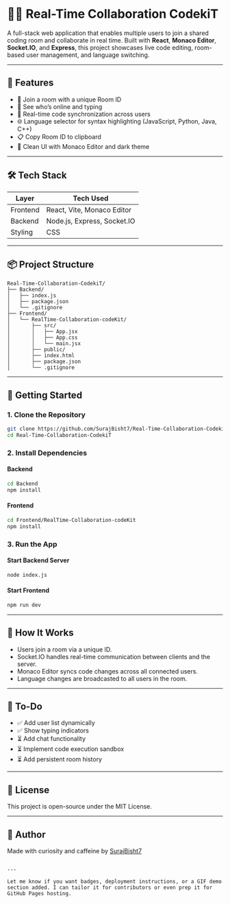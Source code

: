 
# 🧑‍💻 Real-Time Collaboration CodekiT

A full-stack web application that enables multiple users to join a shared coding room and collaborate in real time. Built with **React**, **Monaco Editor**, **Socket.IO**, and **Express**, this project showcases live code editing, room-based user management, and language switching.

---

## 🚀 Features

- 🔗 Join a room with a unique Room ID
- 👥 See who’s online and typing
- 🧠 Real-time code synchronization across users
- 🌐 Language selector for syntax highlighting (JavaScript, Python, Java, C++)
- 📋 Copy Room ID to clipboard
- 🧼 Clean UI with Monaco Editor and dark theme

---

## 🛠️ Tech Stack

| Layer     | Tech Used                     |
|-----------|-------------------------------|
| Frontend  | React, Vite, Monaco Editor    |
| Backend   | Node.js, Express, Socket.IO   |
| Styling   | CSS                           |

---

## 📦 Project Structure

```
Real-Time-Collaboration-CodekiT/
├── Backend/
│   ├── index.js
│   ├── package.json
│   └── .gitignore
├── Frontend/
│   └── RealTime-Collaboration-codeKit/
│       ├── src/
│       │   ├── App.jsx
│       │   ├── App.css
│       │   └── main.jsx
│       ├── public/
│       ├── index.html
│       ├── package.json
│       └── .gitignore
```

---

## 🧪 Getting Started

### 1. Clone the Repository
```bash
git clone https://github.com/SurajBisht7/Real-Time-Collaboration-CodekiT.git
cd Real-Time-Collaboration-CodekiT
```

### 2. Install Dependencies

#### Backend
```bash
cd Backend
npm install
```

#### Frontend
```bash
cd Frontend/RealTime-Collaboration-codeKit
npm install
```

### 3. Run the App

#### Start Backend Server
```bash
node index.js
```

#### Start Frontend
```bash
npm run dev
```

---

## 🧠 How It Works

- Users join a room via a unique ID.
- Socket.IO handles real-time communication between clients and the server.
- Monaco Editor syncs code changes across all connected users.
- Language changes are broadcasted to all users in the room.

---

## 📌 To-Do

- ✅ Add user list dynamically
- ✅ Show typing indicators
- ⏳ Add chat functionality
- ⏳ Implement code execution sandbox
- ⏳ Add persistent room history

---

## 📄 License

This project is open-source under the MIT License.

---

## 🙌 Author

Made with curiosity and caffeine by [SurajBisht7](https://github.com/SurajBisht7)
```

---

Let me know if you want badges, deployment instructions, or a GIF demo section added. I can tailor it for contributors or even prep it for GitHub Pages hosting.
